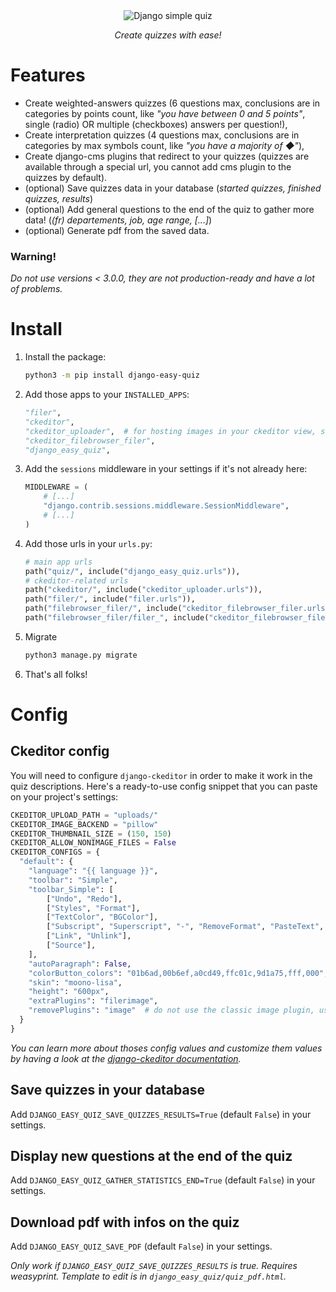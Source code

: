 <div align="center">
    <img src="https://gitlab.com/kapt/open-source/django-easy-quiz/uploads/085c27d6a332b09a0931df378124270f/django-easy-quiz.png" alt="Django simple quiz" />
    <p><i>Create quizzes with ease!</i></p>
</div>


# Features

- Create weighted-answers quizzes (6 questions max, conclusions are in categories by points count, like *"you have between 0 and 5 points"*, single (radio) OR multiple (checkboxes) answers per question!),
- Create interpretation quizzes (4 questions max, conclusions are in categories by max symbols count, like *"you have a majority of ◆"*),
- Create django-cms plugins that redirect to your quizzes (quizzes are available through a special url, you cannot add cms plugin to the quizzes by default).
- (optional) Save quizzes data in your database (*started quizzes, finished quizzes, results*)
- (optional) Add general questions to the end of the quiz to gather more data! (*(fr) departements, job, age range, [...]*)
- (optional) Generate pdf from the saved data.

### Warning!

*Do not use versions < 3.0.0, they are not production-ready and have a lot of problems.*

# Install

1. Install the package:
    ```sh
    python3 -m pip install django-easy-quiz
    ```
2. Add those apps to your `INSTALLED_APPS`:
    ```python
    "filer",
    "ckeditor",
    "ckeditor_uploader",  # for hosting images in your ckeditor view, see below for a ready-to-use config
    "ckeditor_filebrowser_filer",
    "django_easy_quiz",
    ```
3. Add the `sessions` middleware in your settings if it's not already here:
    ```python
    MIDDLEWARE = (
        # [...]
        "django.contrib.sessions.middleware.SessionMiddleware",
        # [...]
    )
    ```
4. Add those urls in your `urls.py`:
    ```python
    # main app urls
    path("quiz/", include("django_easy_quiz.urls")),
    # ckeditor-related urls
    path("ckeditor/", include("ckeditor_uploader.urls")),
    path("filer/", include("filer.urls")),
    path("filebrowser_filer/", include("ckeditor_filebrowser_filer.urls")),
    path("filebrowser_filer/filer_", include("ckeditor_filebrowser_filer.urls")),  # only add this line if you're using django-ckeditor-filebrowser-filer from the develop branch or our fork on the "various-fixes" branch
    ```
5. Migrate
    ```sh
    python3 manage.py migrate
    ```
6. That's all folks!


# Config


## Ckeditor config

You will need to configure `django-ckeditor` in order to make it work in the quiz descriptions. Here's a ready-to-use config snippet that you can paste on your project's settings:

```python
CKEDITOR_UPLOAD_PATH = "uploads/"
CKEDITOR_IMAGE_BACKEND = "pillow"
CKEDITOR_THUMBNAIL_SIZE = (150, 150)
CKEDITOR_ALLOW_NONIMAGE_FILES = False
CKEDITOR_CONFIGS = {
  "default": {
    "language": "{{ language }}",
    "toolbar": "Simple",
    "toolbar_Simple": [
        ["Undo", "Redo"],
        ["Styles", "Format"],
        ["TextColor", "BGColor"],
        ["Subscript", "Superscript", "-", "RemoveFormat", "PasteText", "PasteFromWord", "FilerImage"],
        ["Link", "Unlink"],
        ["Source"],
    ],
    "autoParagraph": False,
    "colorButton_colors": "01b6ad,00b6ef,a0cd49,ffc01c,9d1a75,fff,000",
    "skin": "moono-lisa",
    "height": "600px",
    "extraPlugins": "filerimage",
    "removePlugins": "image"  # do not use the classic image plugin, use the one from django-ckeditor-filebrowser-filer
  }
}
```

*You can learn more about thoses config values and customize them values by having a look at the [django-ckeditor documentation](https://django-ckeditor.readthedocs.io/en/latest/#optional-customizing-ckeditor-editor).*

## Save quizzes in your database

Add `DJANGO_EASY_QUIZ_SAVE_QUIZZES_RESULTS=True` (default `False`) in your settings.

## Display new questions at the end of the quiz

Add `DJANGO_EASY_QUIZ_GATHER_STATISTICS_END=True` (default `False`) in your settings.

## Download pdf with infos on the quiz

Add `DJANGO_EASY_QUIZ_SAVE_PDF` (default `False`) in your settings.

*Only work if `DJANGO_EASY_QUIZ_SAVE_QUIZZES_RESULTS` is true. Requires weasyprint. Template to edit is in `django_easy_quiz/quiz_pdf.html`.*
